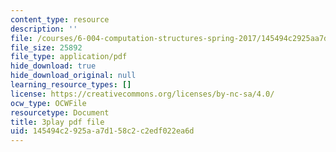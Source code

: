 ```yaml
---
content_type: resource
description: ''
file: /courses/6-004-computation-structures-spring-2017/145494c2925aa7d158c2c2edf022ea6d_Um6UH_PRJ4k.pdf
file_size: 25892
file_type: application/pdf
hide_download: true
hide_download_original: null
learning_resource_types: []
license: https://creativecommons.org/licenses/by-nc-sa/4.0/
ocw_type: OCWFile
resourcetype: Document
title: 3play pdf file
uid: 145494c2-925a-a7d1-58c2-c2edf022ea6d
---
```

